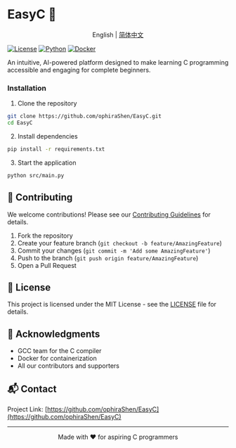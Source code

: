 
# EasyC 🚀

<div align="center">

English | [简体中文](https://github.com/ophiraShen/EasyC/blob/main/READEME_CN.MD)

</div>

[![License](https://img.shields.io/badge/license-MIT-blue.svg)](LICENSE)
[![Python](https://img.shields.io/badge/python-3.10+-blue.svg)](https://www.python.org/downloads/)
[![Docker](https://img.shields.io/badge/docker-required-blue.svg)](https://www.docker.com/)

An intuitive, AI-powered platform designed to make learning C programming accessible and engaging for complete beginners.



### Installation

1. Clone the repository
```bash
git clone https://github.com/ophiraShen/EasyC.git
cd EasyC
```

2. Install dependencies
```bash
pip install -r requirements.txt
```

3. Start the application
```bash
python src/main.py
```


## 🤝 Contributing

We welcome contributions! Please see our [Contributing Guidelines](CONTRIBUTING.md) for details.

1. Fork the repository
2. Create your feature branch (`git checkout -b feature/AmazingFeature`)
3. Commit your changes (`git commit -m 'Add some AmazingFeature'`)
4. Push to the branch (`git push origin feature/AmazingFeature`)
5. Open a Pull Request



## 📄 License

This project is licensed under the MIT License - see the [LICENSE](LICENSE) file for details.

## 🙏 Acknowledgments

- GCC team for the C compiler
- Docker for containerization
- All our contributors and supporters

## 📬 Contact

Project Link: [https://github.com/ophiraShen/EasyC](https://github.com/ophiraShen/EasyC)

---

<p align="center">Made with ❤️ for aspiring C programmers</p>
